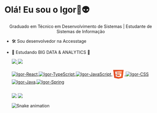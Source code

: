 
<h1>Olá! Eu sou o Igor👋👽</h1>
<p align= "center">Graduado em Técnico em Desenvolvimento de Sistemas | Estudante de Sistemas de Informação </p>

- 🛠 Sou desenvolvedor na Accesstage
- 🔬 Estudando BIG DATA & ANALYTICS 🎲


  <div>
    <a href="https://github.com/mjigormj">
    <img height="180cm" src="https://github-readme-stats.vercel.app/api?username=mjigormj&show_icons=true&theme=tokyonight"/>
    <img height="180cm" src="https://github-readme-stats.vercel.app/api/top-langs/?username=mjigormj&layout=compact&langs_count=8&theme=tokyonight"/>
  </div>
  <div style="display: inline_block"><br>
    <img align="center" alt="Igor-React" height="30" width="40" src="https://cdn.jsdelivr.net/gh/devicons/devicon/icons/react/react-original.svg" style="max-width: 100%;">
    <img align="center" alt="Igor-TypeScript" height="30" width="40" src="https://cdn.jsdelivr.net/gh/devicons/devicon/icons/typescript/typescript-original.svg" style="max-width: 100%;">
     <img align="center" alt="Igor-JavaScript" height="30" width="40" src="https://cdn.jsdelivr.net/gh/devicons/devicon/icons/javascript/javascript-plain.svg" style="max-width: 100%;">   
    <img align="center" alt="Igor-HTML" height="30" width="40" src="https://raw.githubusercontent.com/devicons/devicon/master/icons/html5/html5-original.svg" style="max-width: 100%;">
    <img align="center" alt="Igor-CSS" height="30" width="40" src="https://cdn.jsdelivr.net/gh/devicons/devicon/icons/css3/css3-original.svg" style="max-width: 100%;">
    <img align="center" alt="Igor-Java" height="30" width="40" src="https://cdn.jsdelivr.net/gh/devicons/devicon/icons/java/java-original.svg" style="max-width: 100%;">
    <img align="center" alt="Igor-Spring" height="30" width="40" src="https://cdn.jsdelivr.net/gh/devicons/devicon/icons/spring/spring-original.svg" style="max-width: 100%;">
  </div>
  
  ##
  
  <div>
      <a href="https://www.linkedin.com/in/igor-cruz-rodrigues-silva-a5102b193/" target="_blank"><img src="https://img.shields.io/badge/LinkedIn-0077B5?style=for-the-badge&logo=linkedin&logoColor=white" target="_blank"></a>
    <a href="mailto:igorcruzsilva17@gmail.com" target="_blank"><img src="https://img.shields.io/badge/Gmail-D14836?style=for-the-badge&logo=gmail&logoColor=white" target="_blank"></a>

    ![Snake animation](https://github.com/mjigormj/mjigormj/blob/output/github-contribution-grid-snake.svg)
  </div>
